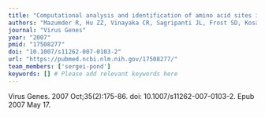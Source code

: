 ```yaml
---
title: "Computational analysis and identification of amino acid sites in dengue E proteins relevant to development of diagnostics and vaccines"
authors: "Mazumder R, Hu ZZ, Vinayaka CR, Sagripanti JL, Frost SD, Kosakovsky Pond SL, Wu CH."
journal: "Virus Genes"
year: "2007"
pmid: "17508277"
doi: "10.1007/s11262-007-0103-2"
url: "https://pubmed.ncbi.nlm.nih.gov/17508277/"
team_members: ['sergei-pond']
keywords: [] # Please add relevant keywords here
---
```

Virus Genes. 2007 Oct;35(2):175-86. doi: 10.1007/s11262-007-0103-2. Epub 2007 May 17.